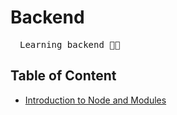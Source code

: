 # Backend

<kbd style="padding: 5px 15px;">
Learning backend 👨‍💻
</kbd>

<br>

## Table of Content

- [Introduction to Node and Modules](./node-modules/README.md)
